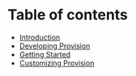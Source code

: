 # Table of contents

* [Introduction](README.md)
* [Developing Provision](developing-provision.md)
* [Getting Started](getting-started.md)
* [Customizing Provision](customizing-provision.md)

